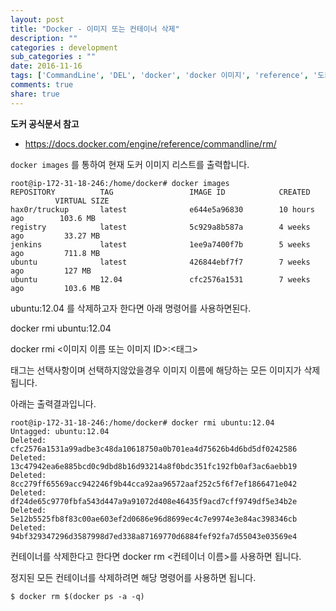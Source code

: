 ```yaml
---
layout: post
title: "Docker - 이미지 또는 컨테이너 삭제"
description: ""
categories : development
sub_categories : ""
date: 2016-11-16
tags: ['CommandLine', 'DEL', 'docker', 'docker 이미지', 'reference', '도커', '명령어', '삭제', '컨테이너']
comments: true
share: true
---
```


**도커 공식문서 참고**

  * https://docs.docker.com/engine/reference/commandline/rm/  
  

`docker images` 를 통하여 현재 도커 이미지 리스트를 출력합니다.

    root@ip-172-31-18-246:/home/docker# docker images
    REPOSITORY          TAG                 IMAGE ID            CREATED             VIRTUAL SIZE
    hax0r/truckup       latest              e644e5a96830        10 hours ago        103.6 MB
    registry            latest              5c929a8b587a        4 weeks ago         33.27 MB
    jenkins             latest              1ee9a7400f7b        5 weeks ago         711.8 MB
    ubuntu              latest              426844ebf7f7        7 weeks ago         127 MB
    ubuntu              12.04               cfc2576a1531        7 weeks ago         103.6 MB

  

ubuntu:12.04 를 삭제하고자 한다면 아래 명령어를 사용하면된다.

docker rmi ubuntu:12.04

  

docker rmi <이미지 이름 또는 이미지 ID>:<태그>

태그는 선택사항이며 선택하지않았을경우 이미지 이름에 해당하는 모든 이미지가 삭제됩니다.

  

아래는 출력결과입니다.

    root@ip-172-31-18-246:/home/docker# docker rmi ubuntu:12.04
    Untagged: ubuntu:12.04
    Deleted: cfc2576a1531a99adbe3c48da10618750a0b701ea4d75626b4d6bd5df0242586
    Deleted: 13c47942ea6e885bcd0c9dbd8b16d93214a8f0bdc351fc192fb0af3ac6aebb19
    Deleted: 8cc279ff65569acc942246f9b44cca92aa96572aaf252c5f6f7ef1866471e042
    Deleted: df24de65c9770fbfa543d447a9a91072d408e46435f9acd7cff9749df5e34b2e
    Deleted: 5e12b5525fb8f83c00ae603ef2d0686e96d8699ec4c7e9974e3e84ac398346cb
    Deleted: 94bf329347296d3587998d7ed338a87169770d6884fef92fa7d55043e03569e4

  
컨테이너를 삭제한다고 한다면 docker rm <컨테이너 이름>를 사용하면 됩니다.

정지된 모든 컨테이너를 삭제하려면 해당 명령어를 사용하면 됩니다.

  

    $ docker rm $(docker ps -a -q)

  

